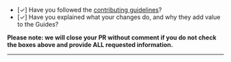 - [✓] Have you followed the [contributing guidelines](https://github.com/github/opensource.guide/blob/HEAD/CONTRIBUTING.md)?
- [✓] Have you explained what your changes do, and why they add value to the Guides?

**Please note: we will close your PR without comment if you do not check the boxes above and provide ALL requested information.**

-----
